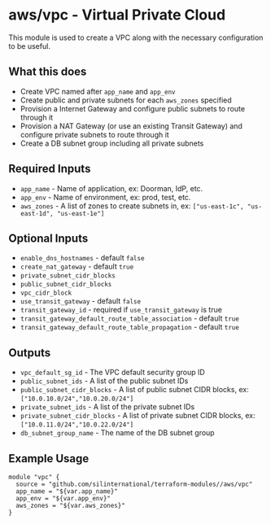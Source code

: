 # aws/vpc - Virtual Private Cloud
This module is used to create a VPC along with the necessary configuration to
be useful.

## What this does

 - Create VPC named after `app_name` and `app_env`
 - Create public and private subnets for each `aws_zones` specified
 - Provision a Internet Gateway and configure public subnets to route through it
 - Provision a NAT Gateway (or use an existing Transit Gateway) and configure private subnets to route through it
 - Create a DB subnet group including all private subnets

## Required Inputs

 - `app_name` - Name of application, ex: Doorman, IdP, etc.
 - `app_env` - Name of environment, ex: prod, test, etc.
 - `aws_zones` - A list of zones to create subnets in, ex: `["us-east-1c", "us-east-1d", "us-east-1e"]`

## Optional Inputs

 - `enable_dns_hostnames` - default `false`
 - `create_nat_gateway` - default `true`
 - `private_subnet_cidr_blocks`
 - `public_subnet_cidr_blocks`
 - `vpc_cidr_block`
 - `use_transit_gateway` - default `false`
 - `transit_gateway_id` - required if `use_transit_gateway` is true
 - `transit_gateway_default_route_table_association` - default `true`
 - `transit_gateway_default_route_table_propagation` - default `true`

## Outputs

 - `vpc_default_sg_id` - The VPC default security group ID
 - `public_subnet_ids` - A list of the public subnet IDs
 - `public_subnet_cidr_blocks` - A list of public subnet CIDR blocks, ex: `["10.0.10.0/24","10.0.20.0/24"]`
 - `private_subnet_ids` - A list of the private subnet IDs
 - `private_subnet_cidr_blocks` - A list of private subnet CIDR blocks, ex: `["10.0.11.0/24","10.0.22.0/24"]`
 - `db_subnet_group_name` - The name of the DB subnet group

## Example Usage

```hcl
module "vpc" {
  source = "github.com/silinternational/terraform-modules//aws/vpc"
  app_name = "${var.app_name}"
  app_env = "${var.app_env}"
  aws_zones = "${var.aws_zones}"
}
```
